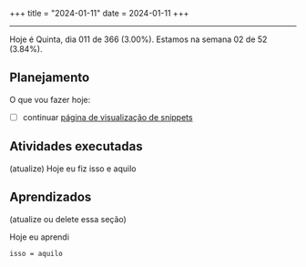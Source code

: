 +++
title = "2024-01-11"
date = 2024-01-11
+++

---

Hoje é Quinta, dia 011 de 366 (3.00%). Estamos na semana 02 de 52 (3.84%).

## Planejamento

O que vou fazer hoje:

- [ ] continuar [página de visualização de snippets](https://github.com/OmnicodeSolutions/luisa_drf_flutter_client/blob/snippets_CRUD/lib/view_snippets.dart)

## Atividades executadas

(atualize) Hoje eu fiz isso e aquilo

## Aprendizados

(atualize ou delete essa seção)

Hoje eu aprendi
```
isso = aquilo
```
